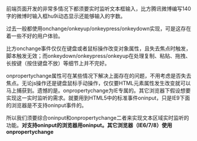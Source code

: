 前端页面开发的非常多情况下都须要实时监听文本框输入，比方腾讯微博编写140字的微博时输入框hu9i动态显示还能够输入的字数。

过去一般都使用onchange/onkeyup/onkeypress/onkeydown实现，可是这存在着一些不好的用户体验。

比方onchange事件仅仅在键盘或者鼠标操作改变对象属性，且失去焦点时触发，脚本触发无效；而onkeydown/onkeypress/onkeyup在处理复制、粘贴、拖拽、长按键（按住键盘不放）等细节上并不完好。

onpropertychange属性可在某些情况下解决上面存在的问题，不用考虑是否失去焦点。无论js操作还是键盘鼠标手动操作，仅仅要HTML元素属性发生改变就可以马上捕获到。遗憾的是。onpropertychange为IE专属的。其它浏览器下假设想要实现这一实时监听的需求。就要用到HTML5中的标准事件oninput，只是IE9下面的浏览器是不支持oninput事件的。

所以我们须要综合oninput和onpropertychange二者来实现文本区域实时监听的功能。**对支持oninput的浏览器用oninput。其它浏览器（IE6/7/8）使用onpropertychange**